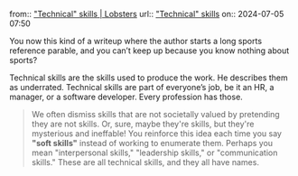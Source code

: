 from:: ["Technical" skills | Lobsters](https://lobste.rs/s/h4kirs/technical_skills)
url:: ["Technical" skills](https://sashalaundy.com/writing/technical-skills/)
on:: 2024-07-05 07:50

You now this kind of a writeup where the author starts a long sports reference parable, and you can’t keep up because you know nothing about sports?

Technical skills are the skills used to produce the work. He describes them as underrated. Technical skills are part of everyone’s job, be it an HR, a manager, or a software developer. Every profession has those.

>We often dismiss skills that are not societally valued by pretending they are not skills. Or, sure, maybe they're skills, but they're mysterious and ineffable!
>You reinforce this idea each time you say **"soft skills"** instead of working to enumerate them. Perhaps you mean "interpersonal skills," "leadership skills," or "communication skills." These are all technical skills, and they all have names.